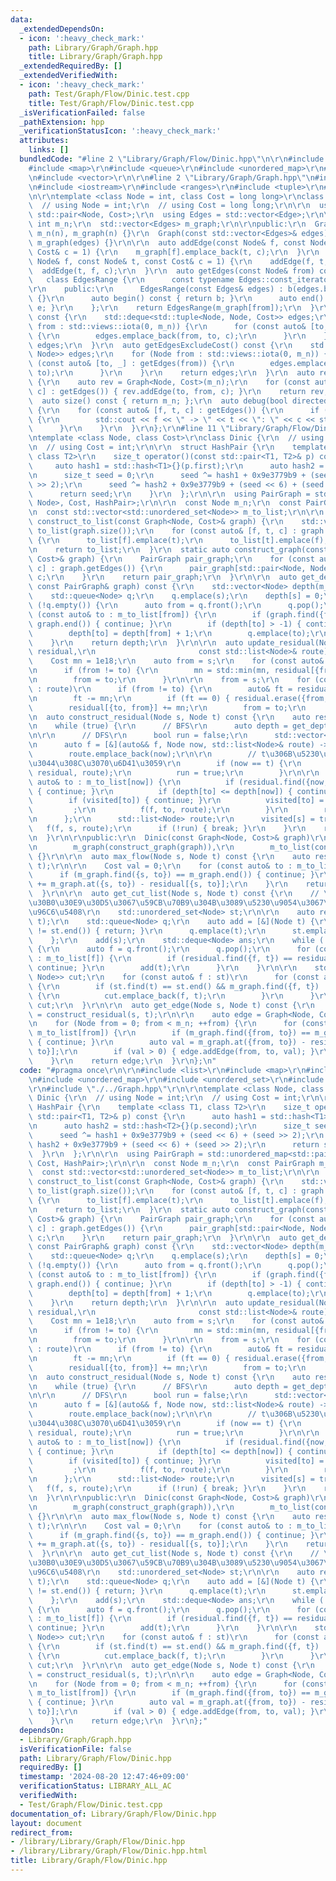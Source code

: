 ```yaml
---
data:
  _extendedDependsOn:
  - icon: ':heavy_check_mark:'
    path: Library/Graph/Graph.hpp
    title: Library/Graph/Graph.hpp
  _extendedRequiredBy: []
  _extendedVerifiedWith:
  - icon: ':heavy_check_mark:'
    path: Test/Graph/Flow/Dinic.test.cpp
    title: Test/Graph/Flow/Dinic.test.cpp
  _isVerificationFailed: false
  _pathExtension: hpp
  _verificationStatusIcon: ':heavy_check_mark:'
  attributes:
    links: []
  bundledCode: "#line 2 \"Library/Graph/Flow/Dinic.hpp\"\n\r\n#include <list>\r\n\
    #include <map>\r\n#include <queue>\r\n#include <unordered_map>\r\n#include <unordered_set>\r\
    \n#include <vector>\r\n\r\n#line 2 \"Library/Graph/Graph.hpp\"\n#include <deque>\r\
    \n#include <iostream>\r\n#include <ranges>\r\n#include <tuple>\r\n#line 7 \"Library/Graph/Graph.hpp\"\
    \n\r\ntemplate <class Node = int, class Cost = long long>\r\nclass Graph {\r\n\
    \  // using Node = int;\r\n  // using Cost = long long;\r\n\r\n  using Edge =\
    \ std::pair<Node, Cost>;\r\n  using Edges = std::vector<Edge>;\r\n\r\n  const\
    \ int m_n;\r\n  std::vector<Edges> m_graph;\r\n\r\npublic:\r\n  Graph(int n) :\
    \ m_n(n), m_graph(n) {}\r\n  Graph(const std::vector<Edges>& edges) : m_n(edges.size()),\
    \ m_graph(edges) {}\r\n\r\n  auto addEdge(const Node& f, const Node& t, const\
    \ Cost& c = 1) {\r\n    m_graph[f].emplace_back(t, c);\r\n  }\r\n  auto addEdgeUndirected(const\
    \ Node& f, const Node& t, const Cost& c = 1) {\r\n    addEdge(f, t, c);\r\n  \
    \  addEdge(t, f, c);\r\n  }\r\n  auto getEdges(const Node& from) const {\r\n \
    \   class EdgesRange {\r\n      const typename Edges::const_iterator b, e;\r\n\
    \r\n    public:\r\n      EdgesRange(const Edges& edges) : b(edges.begin()), e(edges.end())\
    \ {}\r\n      auto begin() const { return b; }\r\n      auto end() const { return\
    \ e; }\r\n    };\r\n    return EdgesRange(m_graph[from]);\r\n  }\r\n  auto getEdges()\
    \ const {\r\n    std::deque<std::tuple<Node, Node, Cost>> edges;\r\n    for (Node\
    \ from : std::views::iota(0, m_n)) {\r\n      for (const auto& [to, c] : getEdges(from))\
    \ {\r\n        edges.emplace_back(from, to, c);\r\n      }\r\n    }\r\n    return\
    \ edges;\r\n  }\r\n  auto getEdgesExcludeCost() const {\r\n    std::deque<std::pair<Node,\
    \ Node>> edges;\r\n    for (Node from : std::views::iota(0, m_n)) {\r\n      for\
    \ (const auto& [to, _] : getEdges(from)) {\r\n        edges.emplace_back(from,\
    \ to);\r\n      }\r\n    }\r\n    return edges;\r\n  }\r\n  auto reverse() const\
    \ {\r\n    auto rev = Graph<Node, Cost>(m_n);\r\n    for (const auto& [from, to,\
    \ c] : getEdges()) { rev.addEdge(to, from, c); }\r\n    return rev;\r\n  }\r\n\
    \  auto size() const { return m_n; };\r\n  auto debug(bool directed = false) const\
    \ {\r\n    for (const auto& [f, t, c] : getEdges()) {\r\n      if (f < t || directed)\
    \ {\r\n        std::cout << f << \" -> \" << t << \": \" << c << std::endl;\r\n\
    \      }\r\n    }\r\n  }\r\n};\r\n#line 11 \"Library/Graph/Flow/Dinic.hpp\"\n\r\
    \ntemplate <class Node, class Cost>\r\nclass Dinic {\r\n  // using Node = int;\r\
    \n  // using Cost = int;\r\n\r\n  struct HashPair {\r\n    template <class T1,\
    \ class T2>\r\n    size_t operator()(const std::pair<T1, T2>& p) const {\r\n \
    \     auto hash1 = std::hash<T1>{}(p.first);\r\n      auto hash2 = std::hash<T2>{}(p.second);\r\
    \n      size_t seed = 0;\r\n      seed ^= hash1 + 0x9e3779b9 + (seed << 6) + (seed\
    \ >> 2);\r\n      seed ^= hash2 + 0x9e3779b9 + (seed << 6) + (seed >> 2);\r\n\
    \      return seed;\r\n    }\r\n  };\r\n\r\n  using PairGraph = std::unordered_map<std::pair<Node,\
    \ Node>, Cost, HashPair>;\r\n\r\n  const Node m_n;\r\n  const PairGraph m_graph;\r\
    \n  const std::vector<std::unordered_set<Node>> m_to_list;\r\n\r\n  static auto\
    \ construct_to_list(const Graph<Node, Cost>& graph) {\r\n    std::vector<std::unordered_set<Node>>\
    \ to_list(graph.size());\r\n    for (const auto& [f, t, c] : graph.getEdges())\
    \ {\r\n      to_list[f].emplace(t);\r\n      to_list[t].emplace(f);\r\n    }\r\
    \n    return to_list;\r\n  }\r\n  static auto construct_graph(const Graph<Node,\
    \ Cost>& graph) {\r\n    PairGraph pair_graph;\r\n    for (const auto& [f, t,\
    \ c] : graph.getEdges()) {\r\n      pair_graph[std::pair<Node, Node>{f, t}] +=\
    \ c;\r\n    }\r\n    return pair_graph;\r\n  }\r\n\r\n  auto get_depth(Node s,\
    \ const PairGraph& graph) const {\r\n    std::vector<Node> depth(m_n, -1);\r\n\
    \    std::queue<Node> q;\r\n    q.emplace(s);\r\n    depth[s] = 0;\r\n    while\
    \ (!q.empty()) {\r\n      auto from = q.front();\r\n      q.pop();\r\n      for\
    \ (const auto& to : m_to_list[from]) {\r\n        if (graph.find({from, to}) ==\
    \ graph.end()) { continue; }\r\n        if (depth[to] > -1) { continue; }\r\n\
    \        depth[to] = depth[from] + 1;\r\n        q.emplace(to);\r\n      }\r\n\
    \    }\r\n    return depth;\r\n  }\r\n\r\n  auto update_residual(Node s, PairGraph&\
    \ residual,\r\n                       const std::list<Node>& route) const {\r\n\
    \    Cost mn = 1e18;\r\n    auto from = s;\r\n    for (const auto& to : route)\r\
    \n      if (from != to) {\r\n        mn = std::min(mn, residual[{from, to}]);\r\
    \n        from = to;\r\n      }\r\n\r\n    from = s;\r\n    for (const auto& to\
    \ : route)\r\n      if (from != to) {\r\n        auto& ft = residual[{from, to}];\r\
    \n        ft -= mn;\r\n        if (ft == 0) { residual.erase({from, to}); }\r\n\
    \        residual[{to, from}] += mn;\r\n        from = to;\r\n      }\r\n  }\r\
    \n  auto construct_residual(Node s, Node t) const {\r\n    auto residual = m_graph;\r\
    \n    while (true) {\r\n      // BFS\r\n      auto depth = get_depth(s, residual);\r\
    \n\r\n      // DFS\r\n      bool run = false;\r\n      std::vector<Node> visited(m_n);\r\
    \n      auto f = [&](auto&& f, Node now, std::list<Node>& route) -> void {\r\n\
    \        route.emplace_back(now);\r\n\r\n        // t\u306B\u5230\u9054\u3057\u3066\
    \u3044\u308C\u3070\u6D41\u3059\r\n        if (now == t) {\r\n          update_residual(s,\
    \ residual, route);\r\n          run = true;\r\n        }\r\n\r\n        for (const\
    \ auto& to : m_to_list[now]) {\r\n          if (residual.find({now, to}) == residual.end())\
    \ { continue; }\r\n          if (depth[to] <= depth[now]) { continue; }\r\n  \
    \        if (visited[to]) { continue; }\r\n          visited[to] = true;\r\n \
    \         ;\r\n          f(f, to, route);\r\n        }\r\n        route.pop_back();\r\
    \n      };\r\n      std::list<Node> route;\r\n      visited[s] = true;\r\n   \
    \   f(f, s, route);\r\n      if (!run) { break; }\r\n    }\r\n    return residual;\r\
    \n  }\r\n\r\npublic:\r\n  Dinic(const Graph<Node, Cost>& graph)\r\n      : m_n(graph.size()),\r\
    \n        m_graph(construct_graph(graph)),\r\n        m_to_list(construct_to_list(graph))\
    \ {}\r\n\r\n  auto max_flow(Node s, Node t) const {\r\n    auto residual = construct_residual(s,\
    \ t);\r\n\r\n    Cost val = 0;\r\n    for (const auto& to : m_to_list[s]) {\r\n\
    \      if (m_graph.find({s, to}) == m_graph.end()) { continue; }\r\n      val\
    \ += m_graph.at({s, to}) - residual[{s, to}];\r\n    }\r\n    return val;\r\n\
    \  }\r\n\r\n  auto get_cut_list(Node s, Node t) const {\r\n    // \u6B8B\u4F59\
    \u30B0\u30E9\u30D5\u3067\u59CB\u70B9\u304B\u3089\u5230\u9054\u3067\u304D\u308B\
    \u96C6\u5408\r\n    std::unordered_set<Node> st;\r\n\r\n    auto residual = construct_residual(s,\
    \ t);\r\n    std::queue<Node> q;\r\n    auto add = [&](Node t) {\r\n      if (st.find(t)\
    \ != st.end()) { return; }\r\n      q.emplace(t);\r\n      st.emplace(t);\r\n\
    \    };\r\n    add(s);\r\n    std::deque<Node> ans;\r\n    while (!q.empty())\
    \ {\r\n      auto f = q.front();\r\n      q.pop();\r\n      for (const auto& t\
    \ : m_to_list[f]) {\r\n        if (residual.find({f, t}) == residual.end()) {\
    \ continue; }\r\n        add(t);\r\n      }\r\n    }\r\n\r\n    std::deque<std::pair<Node,\
    \ Node>> cut;\r\n    for (const auto& f : st)\r\n      for (const auto& t : m_to_list[f])\
    \ {\r\n        if (st.find(t) == st.end() && m_graph.find({f, t}) != m_graph.end())\
    \ {\r\n          cut.emplace_back(f, t);\r\n        }\r\n      }\r\n\r\n    return\
    \ cut;\r\n  }\r\n\r\n  auto get_edge(Node s, Node t) const {\r\n    auto residual\
    \ = construct_residual(s, t);\r\n\r\n    auto edge = Graph<Node, Cost>(m_n);\r\
    \n    for (Node from = 0; from < m_n; ++from) {\r\n      for (const auto& to :\
    \ m_to_list[from]) {\r\n        if (m_graph.find({from, to}) == m_graph.end())\
    \ { continue; }\r\n        auto val = m_graph.at({from, to}) - residual[{from,\
    \ to}];\r\n        if (val > 0) { edge.addEdge(from, to, val); }\r\n      }\r\n\
    \    }\r\n    return edge;\r\n  }\r\n};\n"
  code: "#pragma once\r\n\r\n#include <list>\r\n#include <map>\r\n#include <queue>\r\
    \n#include <unordered_map>\r\n#include <unordered_set>\r\n#include <vector>\r\n\
    \r\n#include \"./../Graph.hpp\"\r\n\r\ntemplate <class Node, class Cost>\r\nclass\
    \ Dinic {\r\n  // using Node = int;\r\n  // using Cost = int;\r\n\r\n  struct\
    \ HashPair {\r\n    template <class T1, class T2>\r\n    size_t operator()(const\
    \ std::pair<T1, T2>& p) const {\r\n      auto hash1 = std::hash<T1>{}(p.first);\r\
    \n      auto hash2 = std::hash<T2>{}(p.second);\r\n      size_t seed = 0;\r\n\
    \      seed ^= hash1 + 0x9e3779b9 + (seed << 6) + (seed >> 2);\r\n      seed ^=\
    \ hash2 + 0x9e3779b9 + (seed << 6) + (seed >> 2);\r\n      return seed;\r\n  \
    \  }\r\n  };\r\n\r\n  using PairGraph = std::unordered_map<std::pair<Node, Node>,\
    \ Cost, HashPair>;\r\n\r\n  const Node m_n;\r\n  const PairGraph m_graph;\r\n\
    \  const std::vector<std::unordered_set<Node>> m_to_list;\r\n\r\n  static auto\
    \ construct_to_list(const Graph<Node, Cost>& graph) {\r\n    std::vector<std::unordered_set<Node>>\
    \ to_list(graph.size());\r\n    for (const auto& [f, t, c] : graph.getEdges())\
    \ {\r\n      to_list[f].emplace(t);\r\n      to_list[t].emplace(f);\r\n    }\r\
    \n    return to_list;\r\n  }\r\n  static auto construct_graph(const Graph<Node,\
    \ Cost>& graph) {\r\n    PairGraph pair_graph;\r\n    for (const auto& [f, t,\
    \ c] : graph.getEdges()) {\r\n      pair_graph[std::pair<Node, Node>{f, t}] +=\
    \ c;\r\n    }\r\n    return pair_graph;\r\n  }\r\n\r\n  auto get_depth(Node s,\
    \ const PairGraph& graph) const {\r\n    std::vector<Node> depth(m_n, -1);\r\n\
    \    std::queue<Node> q;\r\n    q.emplace(s);\r\n    depth[s] = 0;\r\n    while\
    \ (!q.empty()) {\r\n      auto from = q.front();\r\n      q.pop();\r\n      for\
    \ (const auto& to : m_to_list[from]) {\r\n        if (graph.find({from, to}) ==\
    \ graph.end()) { continue; }\r\n        if (depth[to] > -1) { continue; }\r\n\
    \        depth[to] = depth[from] + 1;\r\n        q.emplace(to);\r\n      }\r\n\
    \    }\r\n    return depth;\r\n  }\r\n\r\n  auto update_residual(Node s, PairGraph&\
    \ residual,\r\n                       const std::list<Node>& route) const {\r\n\
    \    Cost mn = 1e18;\r\n    auto from = s;\r\n    for (const auto& to : route)\r\
    \n      if (from != to) {\r\n        mn = std::min(mn, residual[{from, to}]);\r\
    \n        from = to;\r\n      }\r\n\r\n    from = s;\r\n    for (const auto& to\
    \ : route)\r\n      if (from != to) {\r\n        auto& ft = residual[{from, to}];\r\
    \n        ft -= mn;\r\n        if (ft == 0) { residual.erase({from, to}); }\r\n\
    \        residual[{to, from}] += mn;\r\n        from = to;\r\n      }\r\n  }\r\
    \n  auto construct_residual(Node s, Node t) const {\r\n    auto residual = m_graph;\r\
    \n    while (true) {\r\n      // BFS\r\n      auto depth = get_depth(s, residual);\r\
    \n\r\n      // DFS\r\n      bool run = false;\r\n      std::vector<Node> visited(m_n);\r\
    \n      auto f = [&](auto&& f, Node now, std::list<Node>& route) -> void {\r\n\
    \        route.emplace_back(now);\r\n\r\n        // t\u306B\u5230\u9054\u3057\u3066\
    \u3044\u308C\u3070\u6D41\u3059\r\n        if (now == t) {\r\n          update_residual(s,\
    \ residual, route);\r\n          run = true;\r\n        }\r\n\r\n        for (const\
    \ auto& to : m_to_list[now]) {\r\n          if (residual.find({now, to}) == residual.end())\
    \ { continue; }\r\n          if (depth[to] <= depth[now]) { continue; }\r\n  \
    \        if (visited[to]) { continue; }\r\n          visited[to] = true;\r\n \
    \         ;\r\n          f(f, to, route);\r\n        }\r\n        route.pop_back();\r\
    \n      };\r\n      std::list<Node> route;\r\n      visited[s] = true;\r\n   \
    \   f(f, s, route);\r\n      if (!run) { break; }\r\n    }\r\n    return residual;\r\
    \n  }\r\n\r\npublic:\r\n  Dinic(const Graph<Node, Cost>& graph)\r\n      : m_n(graph.size()),\r\
    \n        m_graph(construct_graph(graph)),\r\n        m_to_list(construct_to_list(graph))\
    \ {}\r\n\r\n  auto max_flow(Node s, Node t) const {\r\n    auto residual = construct_residual(s,\
    \ t);\r\n\r\n    Cost val = 0;\r\n    for (const auto& to : m_to_list[s]) {\r\n\
    \      if (m_graph.find({s, to}) == m_graph.end()) { continue; }\r\n      val\
    \ += m_graph.at({s, to}) - residual[{s, to}];\r\n    }\r\n    return val;\r\n\
    \  }\r\n\r\n  auto get_cut_list(Node s, Node t) const {\r\n    // \u6B8B\u4F59\
    \u30B0\u30E9\u30D5\u3067\u59CB\u70B9\u304B\u3089\u5230\u9054\u3067\u304D\u308B\
    \u96C6\u5408\r\n    std::unordered_set<Node> st;\r\n\r\n    auto residual = construct_residual(s,\
    \ t);\r\n    std::queue<Node> q;\r\n    auto add = [&](Node t) {\r\n      if (st.find(t)\
    \ != st.end()) { return; }\r\n      q.emplace(t);\r\n      st.emplace(t);\r\n\
    \    };\r\n    add(s);\r\n    std::deque<Node> ans;\r\n    while (!q.empty())\
    \ {\r\n      auto f = q.front();\r\n      q.pop();\r\n      for (const auto& t\
    \ : m_to_list[f]) {\r\n        if (residual.find({f, t}) == residual.end()) {\
    \ continue; }\r\n        add(t);\r\n      }\r\n    }\r\n\r\n    std::deque<std::pair<Node,\
    \ Node>> cut;\r\n    for (const auto& f : st)\r\n      for (const auto& t : m_to_list[f])\
    \ {\r\n        if (st.find(t) == st.end() && m_graph.find({f, t}) != m_graph.end())\
    \ {\r\n          cut.emplace_back(f, t);\r\n        }\r\n      }\r\n\r\n    return\
    \ cut;\r\n  }\r\n\r\n  auto get_edge(Node s, Node t) const {\r\n    auto residual\
    \ = construct_residual(s, t);\r\n\r\n    auto edge = Graph<Node, Cost>(m_n);\r\
    \n    for (Node from = 0; from < m_n; ++from) {\r\n      for (const auto& to :\
    \ m_to_list[from]) {\r\n        if (m_graph.find({from, to}) == m_graph.end())\
    \ { continue; }\r\n        auto val = m_graph.at({from, to}) - residual[{from,\
    \ to}];\r\n        if (val > 0) { edge.addEdge(from, to, val); }\r\n      }\r\n\
    \    }\r\n    return edge;\r\n  }\r\n};"
  dependsOn:
  - Library/Graph/Graph.hpp
  isVerificationFile: false
  path: Library/Graph/Flow/Dinic.hpp
  requiredBy: []
  timestamp: '2024-08-20 12:47:46+09:00'
  verificationStatus: LIBRARY_ALL_AC
  verifiedWith:
  - Test/Graph/Flow/Dinic.test.cpp
documentation_of: Library/Graph/Flow/Dinic.hpp
layout: document
redirect_from:
- /library/Library/Graph/Flow/Dinic.hpp
- /library/Library/Graph/Flow/Dinic.hpp.html
title: Library/Graph/Flow/Dinic.hpp
---
```

